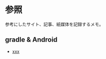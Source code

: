 # 参照

参考にしたサイト、記事、紙媒体を記録するメモ。

## gradle & Android

- [xxx](http://bernhardwenzel.com/blog/2016/04/22/using-spring-with-scala/)
